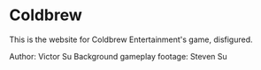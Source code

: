 # Coldbrew
This is the website for Coldbrew Entertainment's game, disfigured.

Author: Victor Su
Background gameplay footage: Steven Su